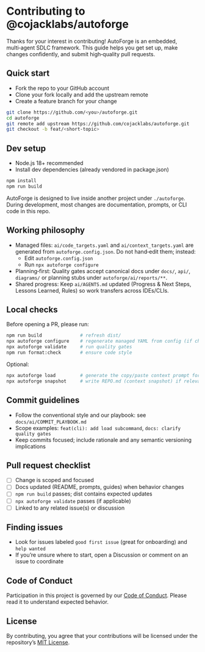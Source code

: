 
# Contributing to @cojacklabs/autoforge

Thanks for your interest in contributing! AutoForge is an embedded, multi‑agent SDLC framework. This guide helps you get set up, make changes confidently, and submit high‑quality pull requests.

## Quick start

- Fork the repo to your GitHub account
- Clone your fork locally and add the upstream remote
- Create a feature branch for your change

```bash
git clone https://github.com/<you>/autoforge.git
cd autoforge
git remote add upstream https://github.com/cojacklabs/autoforge.git
git checkout -b feat/<short-topic>
```

## Dev setup

- Node.js 18+ recommended
- Install dev dependencies (already vendored in package.json)

```bash
npm install
npm run build
```

AutoForge is designed to live inside another project under `./autoforge`. During development, most changes are documentation, prompts, or CLI code in this repo.

## Working philosophy

- Managed files: `ai/code_targets.yaml` and `ai/context_targets.yaml` are generated from `autoforge.config.json`. Do not hand‑edit them; instead:
  - Edit `autoforge.config.json`
  - Run `npx autoforge configure`
- Planning‑first: Quality gates accept canonical docs under `docs/`, `api/`, `diagrams/` or planning stubs under `autoforge/ai/reports/**`.
- Shared progress: Keep `ai/AGENTS.md` updated (Progress & Next Steps, Lessons Learned, Rules) so work transfers across IDEs/CLIs.

## Local checks

Before opening a PR, please run:

```bash
npm run build              # refresh dist/
npx autoforge configure    # regenerate managed YAML from config (if changed)
npx autoforge validate     # run quality gates
npm run format:check       # ensure code style
```

Optional:

```bash
npx autoforge load         # generate the copy/paste context prompt for your AI
npx autoforge snapshot     # write REPO.md (context snapshot) if relevant
```

## Commit guidelines

- Follow the conventional style and our playbook: see `docs/ai/COMMIT_PLAYBOOK.md`
- Scope examples: `feat(cli): add load subcommand`, `docs: clarify quality gates`
- Keep commits focused; include rationale and any semantic versioning implications

## Pull request checklist

- [ ] Change is scoped and focused
- [ ] Docs updated (README, prompts, guides) when behavior changes
- [ ] `npm run build` passes; dist contains expected updates
- [ ] `npx autoforge validate` passes (if applicable)
- [ ] Linked to any related issue(s) or discussion

## Finding issues

- Look for issues labeled `good first issue` (great for onboarding) and `help wanted`
- If you’re unsure where to start, open a Discussion or comment on an issue to coordinate

## Code of Conduct

Participation in this project is governed by our [Code of Conduct](CODE_OF_CONDUCT.md). Please read it to understand expected behavior.

## License

By contributing, you agree that your contributions will be licensed under the repository’s [MIT License](LICENSE).
